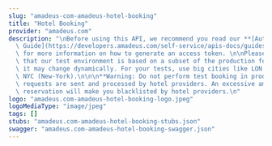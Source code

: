```yaml
---
slug: "amadeus-com-amadeus-hotel-booking"
title: "Hotel Booking"
provider: "amadeus.com"
description: "\nBefore using this API, we recommend you read our **[Authorization\
  \ Guide](https://developers.amadeus.com/self-service/apis-docs/guides/authorization-262)**\
  \ for more information on how to generate an access token. \n\nPlease also be aware\
  \ that our test environment is based on a subset of the production for this API\
  \ it may change dynamically. For your tests, use big cities like LON (London) or\
  \ NYC (New-York).\n\n\n**Warning: Do not perform test booking in production**. All\
  \ requests are sent and processed by hotel providers. An excessive amount of fake/canceled\
  \ reservation will make you blacklisted by hotel providers.\n"
logo: "amadeus.com-amadeus-hotel-booking-logo.jpeg"
logoMediaType: "image/jpeg"
tags: []
stubs: "amadeus.com-amadeus-hotel-booking-stubs.json"
swagger: "amadeus.com-amadeus-hotel-booking-swagger.json"
---
```

